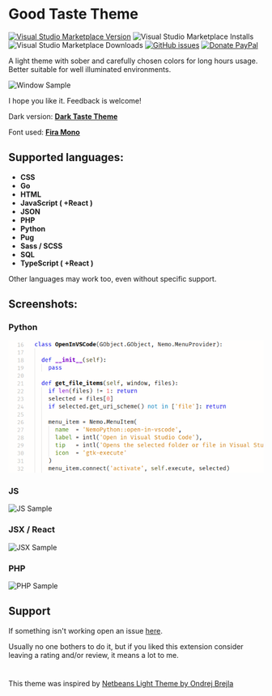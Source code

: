 # Good Taste Theme

[![Visual Studio Marketplace Version](https://img.shields.io/visual-studio-marketplace/v/faelv.good-taste-theme?style=flat-square)](https://marketplace.visualstudio.com/items?itemName=faelv.good-taste-theme)
![Visual Studio Marketplace Installs](https://img.shields.io/visual-studio-marketplace/i/faelv.good-taste-theme?style=flat-square)
![Visual Studio Marketplace Downloads](https://img.shields.io/visual-studio-marketplace/d/faelv.good-taste-theme?style=flat-square)
[![GitHub issues](https://img.shields.io/github/issues/faelv/good-taste-theme?style=flat-square)](https://github.com/faelv/good-taste-theme/issues)
[![Donate PayPal](https://img.shields.io/badge/Donate-PayPal-blue?style=flat-square)](https://www.paypal.com/cgi-bin/webscr?cmd=_s-xclick&hosted_button_id=QQBNDQ42NQS3J&source=url)

A light theme with sober and carefully chosen colors for long hours usage.
Better suitable for well illuminated environments.

![Window Sample](./images/sample-window.png)

I hope you like it. Feedback is welcome!

Dark version: [**Dark Taste Theme**](https://marketplace.visualstudio.com/items?itemName=faelv.dark-taste-theme)

Font used: [**Fira Mono**](https://mozilla.github.io/Fira/)

## Supported languages:

- **CSS**
- **Go**
- **HTML**
- **JavaScript ( +React )**
- **JSON**
- **PHP**
- **Python**
- **Pug**
- **Sass / SCSS**
- **SQL**
- **TypeScript ( +React )**

Other languages may work too, even without specific support.

## Screenshots:

### Python

![Python Sample](./images/sample-python.png)

### JS

![JS Sample](./images/sample-js.png)

### JSX / React

![JSX Sample](./images/sample-jsx.png)

### PHP

![PHP Sample](./images/sample-php.png)

## Support

If something isn't working open an issue [here](https://github.com/faelv/good-taste-theme/issues).

Usually no one bothers to do it, but if you liked this extension consider leaving a rating and/or review, it means a lot to me.

#

This theme was inspired by [Netbeans Light Theme by Ondrej Brejla](https://github.com/obrejla/vscode-netbeans-light-theme)
